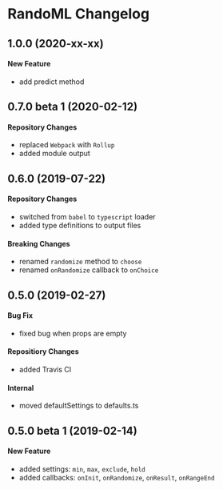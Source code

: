 # RandoML Changelog

## 1.0.0 (2020-xx-xx)
#### New Feature
- add predict method

## 0.7.0 beta 1 (2020-02-12)
#### Repository Changes
- replaced `Webpack` with `Rollup`
- added module output

## 0.6.0 (2019-07-22)
#### Repository Changes
- switched from `babel` to `typescript` loader
- added type definitions to output files

#### Breaking Changes
- renamed `randomize` method to `choose`
- renamed `onRandomize` callback to `onChoice`

## 0.5.0 (2019-02-27)
#### Bug Fix
- fixed bug when props are empty

#### Repositiory Changes
- added Travis CI

#### Internal
- moved defaultSettings to defaults.ts

## 0.5.0 beta 1 (2019-02-14)
#### New Feature
- added settings: `min`, `max`, `exclude`, `hold`
- added callbacks: `onInit`, `onRandomize`, `onResult`, `onRangeEnd`
